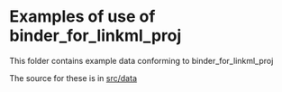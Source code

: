 # Examples of use of binder_for_linkml_proj

This folder contains example data conforming to binder_for_linkml_proj

The source for these is in [src/data](../src/data/examples)
